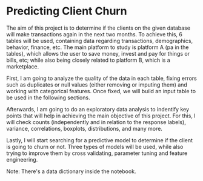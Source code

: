 # Predicting Client Churn

The aim of this project is to determine if the clients on the given database will make transactions again in the next two months. To achieve this, 6 tables will be used, containing data regarding transactions, demographics, behavior, finance, etc. The main platform to study is platform A (pa in the tables), which allows the user to save money, invest and pay for things or bills, etc; while also being closely related to platform B, which is a marketplace.

First, I am going to analyze the quality of the data in each table, fixing errors such as duplicates or null values (either removing or imputing them) and working with categorical features. Once fixed, we will build an input table to be used in the following sections.

Afterwards, I am going to do an exploratory data analysis to indentify key points that will help in achieving the main objective of this project. For this, I will check counts (independently and in relation to the response labels), variance, correlations, boxplots, distributions, and many more.

Lastly, I will start searching for a predictive model to determine if the client is going to churn or not. Three types of models will be used, while also trying to improve them by cross validating, parameter tuning and feature engineering.

Note: There's a data dictionary inside the notebook.
